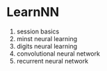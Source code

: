 # LearnNN

1. session basics
2. minst neural learning
3. digits neural learning
4. convolutional neural network
5. recurrent neural network
